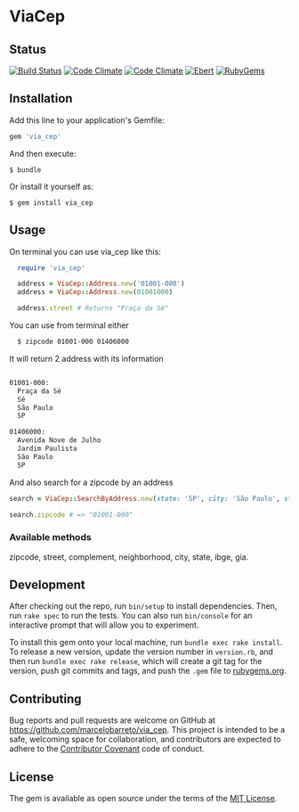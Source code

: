 # ViaCep

## Status
[![Build Status](https://api.travis-ci.org/marcelobarreto/via_cep.svg?branch=master)](https://travis-ci.org/marcelobarreto/via_cep) [![Code Climate](https://codeclimate.com/github/marcelobarreto/via_cep.svg)](https://codeclimate.com/github/marcelobareto/via_cep) [![Code Climate](https://codeclimate.com/github/marcelobarreto/via_cep/coverage.svg)](https://codeclimate.com/github/marcelobarreto/via_cep) [![Ebert](https://ebertapp.io/badges/N68FgrgxUFWYFU43eLvEK4qb.svg)](https://ebertapp.io/repos/85)
[![RubyGems](http://img.shields.io/gem/dt/via_cep.svg?style=flat)](http://rubygems.org/gems/via_cep)


## Installation

Add this line to your application's Gemfile:

```ruby
gem 'via_cep'
```

And then execute:

    $ bundle

Or install it yourself as:

    $ gem install via_cep

## Usage

On terminal you can use via_cep like this:
```ruby
  require 'via_cep'

  address = ViaCep::Address.new('01001-000')
  address = ViaCep::Address.new(01001000)

  address.street # Returns "Praça da Sé"
```

You can use from terminal either

```bash
  $ zipcode 01001-000 01406000
```
It will return 2 address with its information

```bash

01001-000:
  Praça da Sé
  Sé
  São Paulo
  SP

01406000:
  Avenida Nove de Julho
  Jardim Paulista
  São Paulo
  SP
```

And also search for a zipcode by an address

```ruby
search = ViaCep::SearchByAddress.new(state: 'SP', city: 'São Paulo', street: 'Praça da Sé')

search.zipcode # => "01001-000"
```

### Available methods

  zipcode, street, complement, neighborhood, city, state, ibge, gia.

## Development

After checking out the repo, run `bin/setup` to install dependencies. Then, run `rake spec` to run the tests. You can also run `bin/console` for an interactive prompt that will allow you to experiment.

To install this gem onto your local machine, run `bundle exec rake install`. To release a new version, update the version number in `version.rb`, and then run `bundle exec rake release`, which will create a git tag for the version, push git commits and tags, and push the `.gem` file to [rubygems.org](https://rubygems.org).

## Contributing

Bug reports and pull requests are welcome on GitHub at https://github.com/marcelobarreto/via_cep. This project is intended to be a safe, welcoming space for collaboration, and contributors are expected to adhere to the [Contributor Covenant](contributor-covenant.org) code of conduct.


## License

The gem is available as open source under the terms of the [MIT License](http://opensource.org/licenses/MIT).
